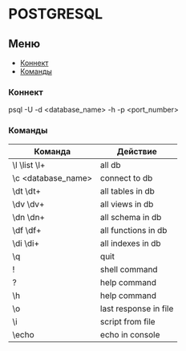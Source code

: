 # POSTGRESQL

## Меню

- [Коннект](#коннект)
- [Команды](#команды)

### Коннект
psql -U <username> -d <database_name> -h <hostname> -p <port_number>

### Команды

Команда              | Действие
-------------------- | --------------------
\l \list \l+		 | all db
\c <database_name> 	 | connect to db
\dt \dt+ 			 | all tables in db
\dv \dv+ 			 | all views in db
\dn \dn+ 			 | all schema in db
\df \df+ 			 | all functions in db
\di \di+ 			 | all indexes in db
\q 				     | quit
\! <command> 		 | shell command
\? 				     | help command
\h <command> 		 | help command
\o <filename> 		 | last response in file 
\i <filename> 		 | script from file
\echo <string> 		 | echo in console


